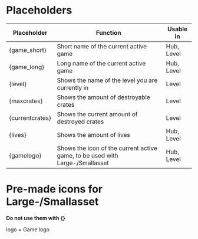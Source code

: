 # Placeholders
|Placeholder|Function|Usable in|
|--|--|--|
|{game_short}|Short name of the current active game|Hub, Level|
|{game_long}|Long name of the current active game|Hub, Level|
|{level}|Shows the name of the level you are currently in|Level|
|{maxcrates}|Shows the amount of destroyable crates|Level|
|{currentcrates}|Shows the current amount of destroyed crates|Level|
|{lives}|Shows the amount of lives|Hub, Level|
|{gamelogo}|Shows the icon of the current active game, to be used with Large-/Smallasset|Hub, Level|

# Pre-made icons for Large-/Smallasset
**Do not use them with {}**    

logo = Game logo